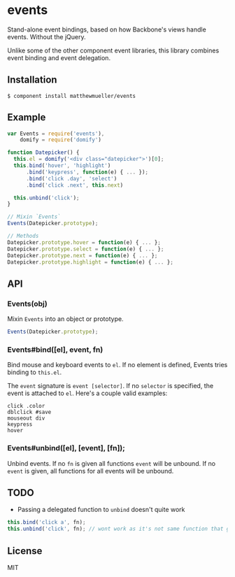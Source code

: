 # events

Stand-alone event bindings, based on how Backbone's views handle events. Without the jQuery.

Unlike some of the other component event libraries, this library combines event binding and event delegation.

## Installation

    $ component install matthewmueller/events

## Example

```js
var Events = require('events'),
    domify = require('domify')

function Datepicker() {
  this.el = domify('<div class="datepicker">')[0];
  this.bind('hover', 'highlight')
      .bind('keypress', function(e) { ... });
      .bind('click .day', 'select')
      .bind('click .next', this.next)

  this.unbind('click');
}

// Mixin `Events`
Events(Datepicker.prototype);

// Methods
Datepicker.prototype.hover = function(e) { ... };
Datepicker.prototype.select = function(e) { ... };
Datepicker.prototype.next = function(e) { ... };
Datepicker.prototype.highlight = function(e) { ... };
```

## API

### Events(obj)

Mixin `Events` into an object or prototype.

```js
Events(Datepicker.prototype);
```

### Events#bind([el], event, fn)

Bind mouse and keyboard events to `el`. If no element is defined, Events tries binding to `this.el`.

The `event` signature is `event [selector]`. If no `selector` is specified, the event is attached to `el`. Here's a couple valid examples:

```
click .color
dblclick #save
mouseout div
keypress
hover
```

### Events#unbind([el], [event], [fn]);

Unbind events. If no `fn` is given all functions `event` will be unbound. If no `event` is given, all  functions for all events will be unbound.

## TODO

* Passing a delegated function to `unbind` doesn't quite work

```js
this.bind('click a', fn);
this.unbind('click', fn); // wont work as it's not same function that gets attached.
```

## License

  MIT
